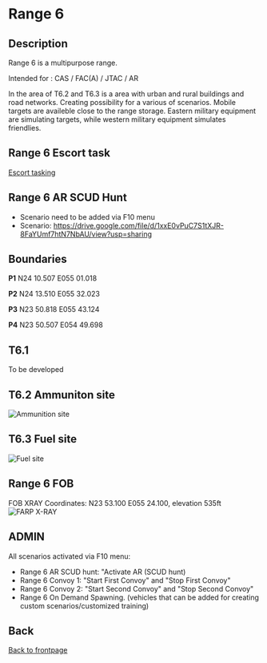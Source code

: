 # Range 6

## Description
Range 6 is a multipurpose range.

Intended for : CAS / FAC(A) / JTAC / AR

In the area of T6.2 and T6.3 is a area with urban and rural buildings and road networks. Creating possibility for a various of scenarios.
Mobile targets are availeble close to the range storage.   Eastern military equipment are simulating targets, while western military equipment simulates friendlies.

## Range 6 Escort task
[Escort tasking](/ATRM_Brief/Pages/R6_ESCORT_TASK.html) 

## Range 6 AR SCUD Hunt
- Scenario need to be added via F10 menu
- Scenario: https://drive.google.com/file/d/1xxE0vPuC7S1tXJR-8FaYUmf7htN7NbAU/view?usp=sharing

## Boundaries

**P1**   N24 10.507 E055 01.018

**P2**   N24 13.510 E055 32.023

**P3**   N23 50.818 E055 43.124

**P4**   N23 50.507 E054 49.698

## T6.1
To be developed


## T6.2 Ammuniton site

![Ammunition site](/ATRM_Brief/Pictures/T6_2.PNG)





## T6.3 Fuel site

![Fuel site](/ATRM_Brief/Pictures/T6_3.PNG)


## Range 6 FOB
FOB XRAY Coordinates: N23 53.100 E055 24.100, elevation 535ft
![FARP X-RAY](/ATRM_Brief/Pictures/R6_FOB_XRAY.PNG)




## ADMIN
All scenarios activated via F10 menu:
- Range 6 AR SCUD hunt: "Activate AR (SCUD hunt)
- Range 6 Convoy 1: "Start First Convoy"  and   "Stop First Convoy"
- Range 6 Convoy 2: "Start Second Convoy" and "Stop Second Convoy"
- Range 6 On Demand Spawning.  (vehicles that can be added for creating custom scenarios/customized training)

## Back
[Back to frontpage](https://132nd-vwing.github.io/ATRM_Brief/)
